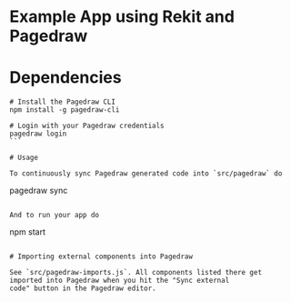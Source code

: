 Example App using Rekit and Pagedraw
========

# Dependencies

````
# Install the Pagedraw CLI
npm install -g pagedraw-cli

# Login with your Pagedraw credentials
pagedraw login
```

# Usage

To continuously sync Pagedraw generated code into `src/pagedraw` do
````
pagedraw sync
```

And to run your app do
```
npm start
```

# Importing external components into Pagedraw

See `src/pagedraw-imports.js`. All components listed there get imported into Pagedraw when you hit the "Sync external
code" button in the Pagedraw editor.
